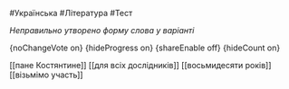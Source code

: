 #Українська #Література #Тест

*Неправильно утворено форму слова у варіанті*

{noChangeVote on}
{hideProgress on}
{shareEnable off}
{hideCount on}

[[пане Костянтине]]
[[для всіх дослідників]]
[[восьмидесяти років]]
[[візьмімо участь]]
